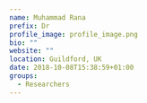 ```yaml
---
name: Muhammad Rana
prefix: Dr
profile_image: profile_image.png
bio: ""
website: ""
location: Guildford, UK
date: 2018-10-08T15:38:59+01:00
groups:
  - Researchers
---
```

